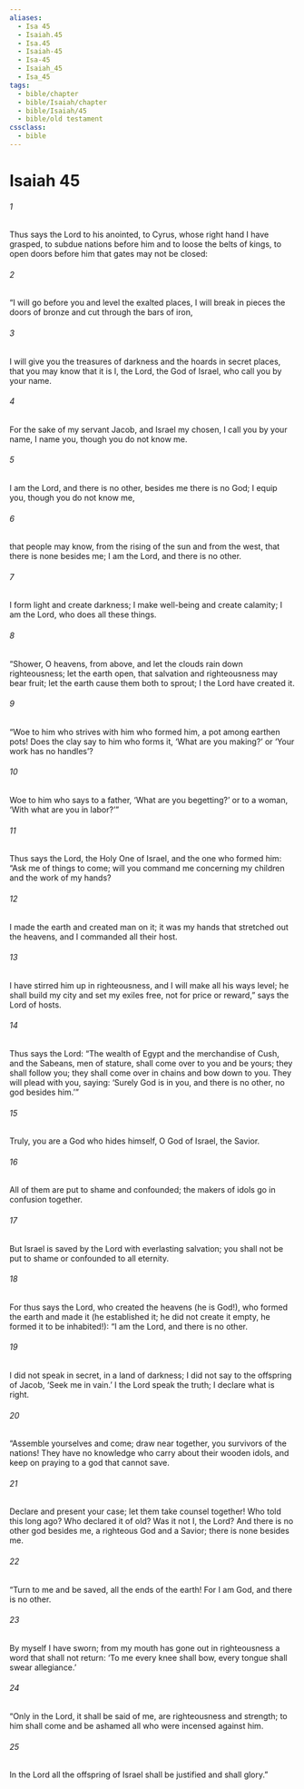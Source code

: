 ```yaml
---
aliases:
  - Isa 45
  - Isaiah.45
  - Isa.45
  - Isaiah-45
  - Isa-45
  - Isaiah_45
  - Isa_45
tags:
  - bible/chapter
  - bible/Isaiah/chapter
  - bible/Isaiah/45
  - bible/old testament
cssclass:
  - bible
---
```


# Isaiah 45

###### 1
Thus says the Lord to his anointed, to Cyrus,   whose right hand I have grasped, to subdue nations before him and to loose the belts of kings, to open doors before him that gates may not be closed:
###### 2
“I will go before you and level the exalted places,   I will break in pieces the doors of bronze and cut through the bars of iron,
###### 3
I will give you the treasures of darkness and the hoards in secret places, that you may know that it is I, the Lord, the God of Israel, who call you by your name.
###### 4
For the sake of my servant Jacob, and Israel my chosen,   I call you by your name,   I name you, though you do not know me.
###### 5
I am the Lord, and there is no other, besides me there is no God;   I equip you, though you do not know me,
###### 6
that people may know, from the rising of the sun and from the west, that there is none besides me; I am the Lord, and there is no other.
###### 7
I form light and create darkness; I make well-being and create calamity; I am the Lord, who does all these things.
###### 8
“Shower, O heavens, from above, and let the clouds rain down righteousness; let the earth open, that salvation and righteousness may bear fruit; let the earth cause them both to sprout; I the Lord have created it.
###### 9
“Woe to him who strives with him who formed him, a pot among earthen pots!   Does the clay say to him who forms it, ‘What are you making?’ or ‘Your work has no handles’?
###### 10
Woe to him who says to a father, ‘What are you begetting?’ or to a woman, ‘With what are you in labor?’”
###### 11
Thus says the Lord, the Holy One of Israel, and the one who formed him:   “Ask me of things to come; will you command me concerning my children and the work of my hands?
###### 12
I made the earth and created man on it; it was my hands that stretched out the heavens, and I commanded all their host.
###### 13
I have stirred him up in righteousness,   and I will make all his ways level;   he shall build my city   and set my exiles free, not for price or reward,” says the Lord of hosts.
###### 14
Thus says the Lord:   “The wealth of Egypt and the merchandise of Cush, and the Sabeans, men of stature, shall come over to you and be yours; they shall follow you; they shall come over in chains and bow down to you. They will plead with you, saying: ‘Surely God is in you, and there is no other, no god besides him.’”
###### 15
Truly, you are a God who hides himself, O God of Israel, the Savior.
###### 16
All of them are put to shame and confounded; the makers of idols go in confusion together.
###### 17
But Israel is saved by the Lord with everlasting salvation;   you shall not be put to shame or confounded to all eternity.
###### 18
For thus says the Lord, who created the heavens (he is God!), who formed the earth and made it (he established it; he did not create it empty,   he formed it to be inhabited!): “I am the Lord, and there is no other.
###### 19
I did not speak in secret, in a land of darkness; I did not say to the offspring of Jacob,   ‘Seek me in vain.’ I the Lord speak the truth; I declare what is right.
###### 20
“Assemble yourselves and come; draw near together, you survivors of the nations!   They have no knowledge who carry about their wooden idols,   and keep on praying to a god that cannot save.
###### 21
Declare and present your case; let them take counsel together! Who told this long ago? Who declared it of old? Was it not I, the Lord? And there is no other god besides me, a righteous God and a Savior; there is none besides me.
###### 22
“Turn to me and be saved,   all the ends of the earth! For I am God, and there is no other.
###### 23
By myself I have sworn; from my mouth has gone out in righteousness a word that shall not return:   ‘To me every knee shall bow, every tongue shall swear allegiance.’
###### 24
“Only in the Lord, it shall be said of me, are righteousness and strength; to him shall come and be ashamed   all who were incensed against him.
###### 25
In the Lord all the offspring of Israel shall be justified and shall glory.”


